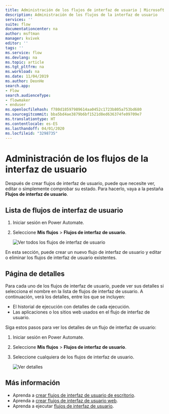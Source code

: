 ```yaml
---
title: Administración de los flujos de interfaz de usuario | Microsoft Docs
description: Administración de los flujos de la interfaz de usuario
services: ''
suite: flow
documentationcenter: na
author: msftman
manager: kvivek
editor: ''
tags: ''
ms.service: flow
ms.devlang: na
ms.topic: article
ms.tgt_pltfrm: na
ms.workload: na
ms.date: 11/04/2019
ms.author: DeonHe
search.app:
- Flow
search.audienceType:
- flowmaker
- enduser
ms.openlocfilehash: f780d18597989614aa0452c1723b805a753bd680
ms.sourcegitcommit: bba5bd4ae3879b6bf1521d8ed636374fe09709e7
ms.translationtype: HT
ms.contentlocale: es-ES
ms.lasthandoff: 04/01/2020
ms.locfileid: "3298735"
---
```

# <a name="manage-ui-flows"></a>Administración de los flujos de la interfaz de usuario

Después de crear flujos de interfaz de usuario, puede que necesite ver, editar o simplemente comprobar su estado. Para hacerlo, vaya a la pestaña **Flujos de interfaz de usuario**.

## <a name="list-of-ui-flows"></a>Lista de flujos de interfaz de usuario

1. Iniciar sesión en Power Automate.
1. Seleccione **Mis flujos** > **Flujos de interfaz de usuario**.

   ![Ver todos los flujos de interfaz de usuario](../media/manage-ui-flows/view-all.png "Ver todos los flujos de interfaz de usuario")

En esta sección, puede crear un nuevo flujo de interfaz de usuario y editar o eliminar los flujos de interfaz de usuario existentes.

## <a name="details-page"></a>Página de detalles

Para cada uno de los flujos de interfaz de usuario, puede ver sus detalles si selecciona el nombre en la lista de flujos de interfaz de usuario. A continuación, verá los detalles, entre los que se incluyen:

-   El historial de ejecución con detalles de cada ejecución.
-   Las aplicaciones o los sitios web usados en el flujo de interfaz de usuario.

Siga estos pasos para ver los detalles de un flujo de interfaz de usuario:

1. Iniciar sesión en Power Automate.
1. Seleccione **Mis flujos** > **Flujos de interfaz de usuario**.
1. Seleccione cualquiera de los flujos de interfaz de usuario.

   ![Ver detalles](../media/manage-ui-flows/view-details.png "Ver detalles")

## <a name="learn-more"></a>Más información

- Aprenda a [crear flujos de interfaz de usuario de escritorio](create-desktop.md).
- Aprenda a [crear flujos de interfaz de usuario web](create-web.md).
- Aprenda a ejecutar [flujos de interfaz de usuario](run-ui-flow.md).
